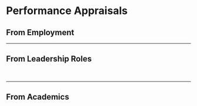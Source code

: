 # Performance Appraisals
## From Employment

- - - -

## From Leadership Roles

<br>

- - - -

## From Academics
